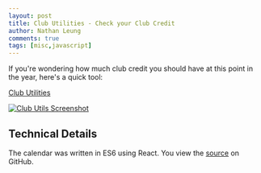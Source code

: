 ```yaml
---
layout: post
title: Club Utilities - Check your Club Credit
author: Nathan Leung
comments: true
tags: [misc,javascript]
---
```

If you're wondering how much club credit you should have at this point in the year, here's a quick tool:

<a href="https://xyz.nathanhleung.com/club-utils" target="_blank">Club Utilities</a>

<a href="https://xyz.nathanhleung.com/club-utils" target="_blank">
  <img alt="Club Utils Screenshot" src="http://i.imgur.com/E12pr3s.png?1">
</a>

## Technical Details
The calendar was written in ES6 using React.  You view the <a href="http://github.com/nathanhleung/club-utils" target="_blank">source</a> on GitHub.
